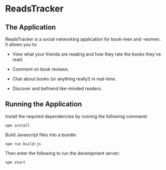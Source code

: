 # ReadsTracker

## The Application

ReadsTracker is a social networking application for book-men and -women. It allows you to:

* View what your friends are reading and how they rate the books they've read.

* Comment on book reviews.

* Chat about books (or anything really!) in real-time.

* Discover and befriend like-minded readers.

## Running the Application

Install the required dependencies by running the following command:

```
npm install
```

Build Javascript files into a bundle:

```
npm run build:js
```

Then enter the following to run the development server:

```
npm start
```